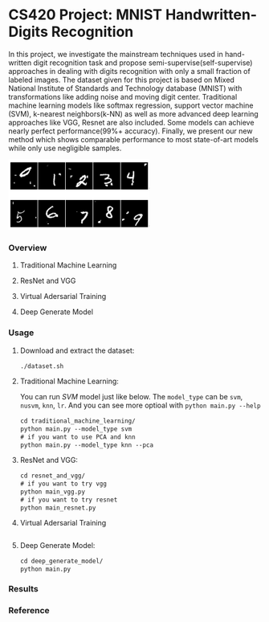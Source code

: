 # CS420 Project: MNIST Handwritten-Digits Recognition

In this project, we investigate the mainstream techniques used in hand-written digit recognition task and propose semi-supervise(self-supervise) approaches in dealing with digits recognition with only a small fraction of labeled images. The dataset given for this project is based on Mixed National Institute of Standards and Technology database (MNIST) with transformations like adding noise and moving digit center. Traditional machine learning models like softmax regression, support vector machine (SVM), k-nearest neighbors(k-NN) as well as more advanced deep learning approaches like VGG, Resnet are also included. Some models can achieve nearly perfect performance(99%+ accuracy). Finally, we present our new method which shows comparable performance to most state-of-art models while only use negligible samples.

![mnist](./img/sample.png)

### Overview

1. Traditional Machine Learning

2. ResNet and VGG

3. Virtual Adersarial Training

4. Deep Generate Model

### Usage

1. Download and extract the dataset:

    ```shell
    ./dataset.sh
    ```

2. Traditional Machine Learning:

    You can run *SVM* model just like below. The `model_type` can be `svm`, `nusvm`, `knn`, `lr`. And you can see more optioal with `python main.py --help`

    ```shell
    cd traditional_machine_learning/
    python main.py --model_type svm
    # if you want to use PCA and knn
    python main.py --model_type knn --pca
    ```

3. ResNet and VGG:

    ```shell
    cd resnet_and_vgg/
    # if you want to try vgg
    python main_vgg.py
    # if you want to try resnet
    python main_resnet.py
    ```

4. Virtual Adersarial Training

    ```shell
    
    ```

5. Deep Generate Model:

    ```shell
    cd deep_generate_model/
    python main.py
    ```

### Results

### Reference

